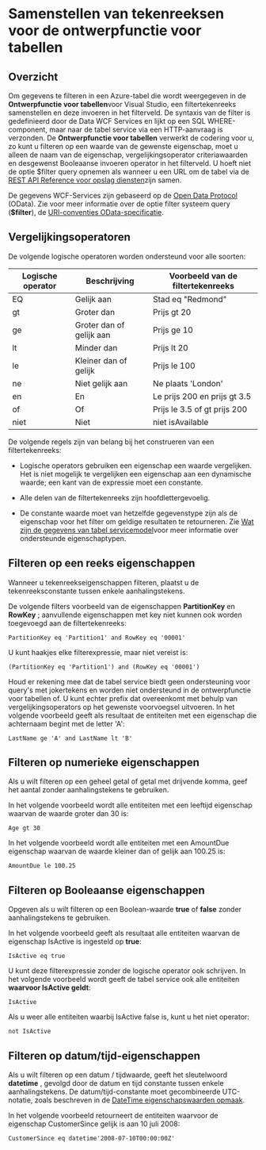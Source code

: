 <properties
   pageTitle="Tekenreeksen maken voor de table designer | Microsoft Azure"
   description="Samenstellen van tekenreeksen voor de ontwerpfunctie voor tabellen"
   services="visual-studio-online"
   documentationCenter="na"
   authors="TomArcher"
   manager="douge"
   editor="" />
<tags
   ms.service="storage"
   ms.devlang="multiple"
   ms.topic="article"
   ms.tgt_pltfrm="na"
   ms.workload="na"
   ms.date="08/15/2016"
   ms.author="tarcher" />

# <a name="constructing-filter-strings-for-the-table-designer"></a>Samenstellen van tekenreeksen voor de ontwerpfunctie voor tabellen

## <a name="overview"></a>Overzicht

Om gegevens te filteren in een Azure-tabel die wordt weergegeven in de **Ontwerpfunctie voor tabellen**voor Visual Studio, een filtertekenreeks samenstellen en deze invoeren in het filterveld. De syntaxis van de filter is gedefinieerd door de Data WCF Services en lijkt op een SQL WHERE-component, maar naar de tabel service via een HTTP-aanvraag is verzonden. De **Ontwerpfunctie voor tabellen** verwerkt de codering voor u, zo kunt u filteren op een waarde van de gewenste eigenschap, moet u alleen de naam van de eigenschap, vergelijkingsoperator criteriawaarden en desgewenst Booleaanse invoeren operator in het filterveld. U hoeft niet de optie $filter query opnemen als wanneer u een URL om de tabel via de [REST API Reference voor opslag diensten](http://go.microsoft.com/fwlink/p/?LinkId=400447)zijn samen.

De gegevens WCF-Services zijn gebaseerd op de [Open Data Protocol](http://go.microsoft.com/fwlink/p/?LinkId=214805) (OData). Zie voor meer informatie over de optie filter systeem query (**$filter**), de [URI-conventies OData-specificatie](http://go.microsoft.com/fwlink/p/?LinkId=214806).

## <a name="comparison-operators"></a>Vergelijkingsoperatoren

De volgende logische operatoren worden ondersteund voor alle soorten:

|Logische operator|Beschrijving|Voorbeeld van de filtertekenreeks|
|---|---|---|
|EQ|Gelijk aan|Stad eq "Redmond"|
|gt|Groter dan|Prijs gt 20|
|ge|Groter dan of gelijk aan|Prijs ge 10|
|lt|Minder dan|Prijs lt 20|
|le|Kleiner dan of gelijk|Prijs le 100|
|ne|Niet gelijk aan|Ne plaats 'London'|
|en|En|Le prijs 200 en prijs gt 3.5|
|of|Of|Prijs le 3.5 of gt prijs 200|
|niet|Niet|niet isAvailable|

De volgende regels zijn van belang bij het construeren van een filtertekenreeks:

- Logische operators gebruiken een eigenschap een waarde vergelijken. Het is niet mogelijk te vergelijken een eigenschap aan een dynamische waarde; een kant van de expressie moet een constante.

- Alle delen van de filtertekenreeks zijn hoofdlettergevoelig.

- De constante waarde moet van hetzelfde gegevenstype zijn als de eigenschap voor het filter om geldige resultaten te retourneren. Zie [Wat zijn de gegevens van tabel servicemodel](http://go.microsoft.com/fwlink/p/?LinkId=400448)voor meer informatie over ondersteunde eigenschaptypen.

## <a name="filtering-on-string-properties"></a>Filteren op een reeks eigenschappen

Wanneer u tekenreekseigenschappen filteren, plaatst u de tekenreeksconstante tussen enkele aanhalingstekens.

De volgende filters voorbeeld van de eigenschappen **PartitionKey** en **RowKey** ; aanvullende eigenschappen met key niet kunnen ook worden toegevoegd aan de filtertekenreeks:

    PartitionKey eq 'Partition1' and RowKey eq '00001'

U kunt haakjes elke filterexpressie, maar niet vereist is:

    (PartitionKey eq 'Partition1') and (RowKey eq '00001')

Houd er rekening mee dat de tabel service biedt geen ondersteuning voor query's met jokertekens en worden niet ondersteund in de ontwerpfunctie voor tabellen of. U kunt echter prefix dat overeenkomt met behulp van vergelijkingsoperators op het gewenste voorvoegsel uitvoeren. In het volgende voorbeeld geeft als resultaat de entiteiten met een eigenschap die achternaam begint met de letter 'A':

    LastName ge 'A' and LastName lt 'B'

## <a name="filtering-on-numeric-properties"></a>Filteren op numerieke eigenschappen

Als u wilt filteren op een geheel getal of getal met drijvende komma, geef het aantal zonder aanhalingstekens te gebruiken.

In het volgende voorbeeld wordt alle entiteiten met een leeftijd eigenschap waarvan de waarde groter dan 30 is:

    Age gt 30

In het volgende voorbeeld wordt alle entiteiten met een AmountDue eigenschap waarvan de waarde kleiner dan of gelijk aan 100.25 is:

    AmountDue le 100.25

## <a name="filtering-on-boolean-properties"></a>Filteren op Booleaanse eigenschappen

Opgeven als u wilt filteren op een Boolean-waarde **true** of **false** zonder aanhalingstekens te gebruiken.

In het volgende voorbeeld geeft als resultaat alle entiteiten waarvan de eigenschap IsActive is ingesteld op **true**:

    IsActive eq true

U kunt deze filterexpressie zonder de logische operator ook schrijven. In het volgende voorbeeld wordt geeft de tabel service ook alle entiteiten **waarvoor IsActive geldt**:

    IsActive

Als u weer alle entiteiten waarbij IsActive false is, kunt u het niet operator:

    not IsActive

## <a name="filtering-on-datetime-properties"></a>Filteren op datum/tijd-eigenschappen

Als u wilt filteren op een datum / tijdwaarde, geeft het sleutelwoord **datetime** , gevolgd door de datum en tijd constante tussen enkele aanhalingstekens. De datum/tijd-constante moet gecombineerde UTC-notatie, zoals beschreven in de [DateTime eigenschapswaarden opmaak](http://go.microsoft.com/fwlink/p/?LinkId=400449).

In het volgende voorbeeld retourneert de entiteiten waarvoor de eigenschap CustomerSince gelijk is aan 10 juli 2008:

    CustomerSince eq datetime'2008-07-10T00:00:00Z'
